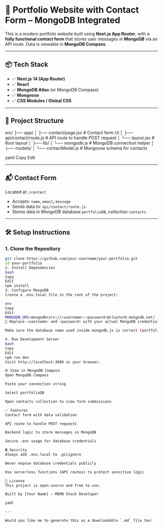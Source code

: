 # 🚀 Portfolio Website with Contact Form – MongoDB Integrated

This is a modern portfolio website built using **Next.js App Router**, with a **fully functional contact form** that stores user messages in **MongoDB** via an API route. Data is viewable in **MongoDB Compass**.

---

## 📦 Tech Stack

- ✅ **Next.js 14 (App Router)**
- ✅ **React**
- ✅ **MongoDB Atlas** (or MongoDB Compass)
- ✅ **Mongoose**
- ✅ **CSS Modules / Global CSS**

---

## 📁 Project Structure

src/
├── app/
│ ├── contact/page.jsx # Contact form UI
│ ├── api/contact/route.js # API route to handle POST request
│ └── layout.jsx # Root layout
│
├── lib/
│ └── mongodb.js # MongoDB connection helper
│
├── models/
│ └── contactModel.js # Mongoose schema for contacts

yaml
Copy
Edit

---

## 📬 Contact Form

Located at: `/contact`

- Accepts: `name`, `email`, `message`
- Sends data to: `api/contact/route.js`
- Stores data in MongoDB database `portfolioDB`, collection `contacts`

---

## 🛠️ Setup Instructions

### 1. Clone the Repository

```bash
git clone https://github.com/your-username/your-portfolio.git
cd your-portfolio
2. Install Dependencies
bash
Copy
Edit
npm install
3. Configure MongoDB
Create a .env.local file in the root of the project:

env
Copy
Edit
MONGODB_URI=mongodb+srv://<username>:<password>@cluster0.mongodb.net/
🧠 Replace <username> and <password> with your actual MongoDB credentials.

Make sure the database name used inside mongodb.js is correct (portfolioDB).

4. Run Development Server
bash
Copy
Edit
npm run dev
Visit http://localhost:3000 in your browser.

🌐 View in MongoDB Compass
Open MongoDB Compass

Paste your connection string

Select portfolioDB

Open contacts collection to view form submissions

✅ Features
Contact form with data validation

API route to handle POST requests

Backend logic to store messages in MongoDB

Secure .env usage for database credentials

🔒 Security
Always add .env.local to .gitignore

Never expose database credentials publicly

Use serverless functions (API routes) to protect sensitive logic

📄 License
This project is open-source and free to use.

Built by [Your Name] – MERN Stack Developer

yaml

---

Would you like me to generate this as a downloadable `.md` file too?